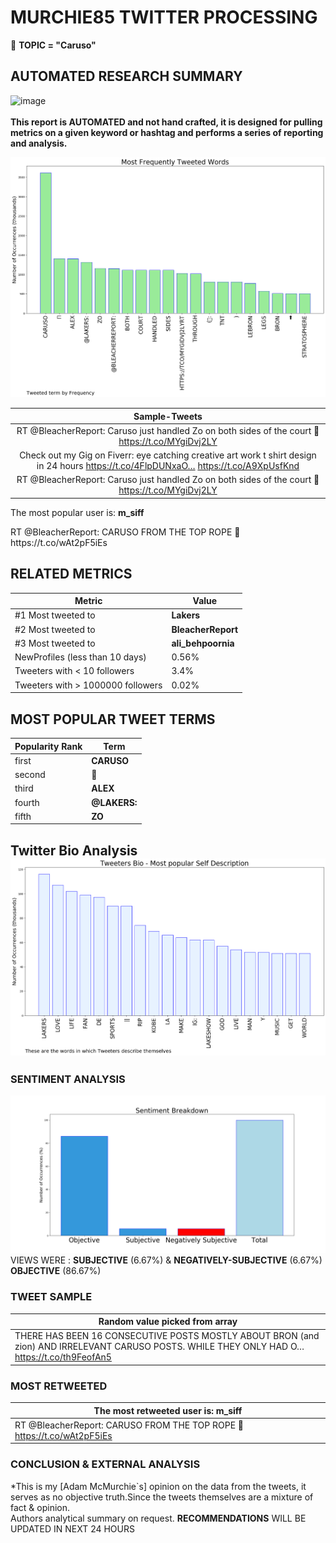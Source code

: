 # MURCHIE85 TWITTER PROCESSING 
&#x1F34E; **TOPIC = "Caruso"**

## AUTOMATED RESEARCH SUMMARY

![image](https://marketingplatform.google.com/about/static/images/gmp/analytics-smb-benefit.jpg)
<br></br>
<b> This report is AUTOMATED and not hand crafted, it is designed for pulling metrics on a given keyword or hashtag and performs a series of reporting and analysis.</b>



![image](TWEETS.png)



|                **Sample-Tweets**        |
| :-------------: |
| RT @BleacherReport: Caruso just handled Zo on both sides of the court 😤 https://t.co/MYgiDvj2LY |
| Check out my Gig on Fiverr: eye catching creative art work t shirt design in 24 hours https://t.co/4FlpDUNxaO… https://t.co/A9XpUsfKnd |
| RT @BleacherReport: Caruso just handled Zo on both sides of the court 😤 https://t.co/MYgiDvj2LY |

The most popular user is: **m_siff**
<div class="alert alert-block alert-danger"> RT @BleacherReport: CARUSO FROM THE TOP ROPE 🦅 https://t.co/wAt2pF5iEs</div>

## RELATED METRICS<br>
| Metric | Value |
| ------------- | ------------- |
| #1 Most tweeted to  | **Lakers** |
| #2 Most tweeted to  | **BleacherReport** |
| #3 Most tweeted to  | **ali_behpoornia** |
| NewProfiles (less than 10 days) | 0.56%  |
| Tweeters with < 10 followers  | 3.4%|
| Tweeters with > 1000000 followers  | 0.02%  |



## MOST POPULAR TWEET TERMS 


| Popularity Rank  | Term |
| ------------- | ------------- |
| first  | **CARUSO**  |
| second  | **😤**  |
| third  | **ALEX** |
| fourth  | **@LAKERS:**  |
| fifth  | **ZO**  |


## Twitter Bio Analysis![image](BIO.png)
### SENTIMENT ANALYSIS
![image](sentiment.png)
VIEWS WERE : **SUBJECTIVE**  (6.67%) & **NEGATIVELY-SUBJECTIVE** (6.67%) **OBJECTIVE** (86.67%)

### TWEET SAMPLE 
| Random value picked from array |
| ------------- |
|THERE HAS BEEN 16 CONSECUTIVE POSTS MOSTLY ABOUT BRON (and zion) AND IRRELEVANT CARUSO POSTS. WHILE THEY ONLY HAD O… https://t.co/th9FeofAn5 |

### MOST RETWEETED 

| The most retweeted user is: **m_siff**  |
| ------------- |
| RT @BleacherReport: CARUSO FROM THE TOP ROPE 🦅 https://t.co/wAt2pF5iEs |

### CONCLUSION & EXTERNAL ANALYSIS

*This is my [Adam McMurchie`s] opinion on the data from the tweets, it serves as no objective truth.Since the tweets themselves are a mixture of fact & opinion.<br>
Authors analytical summary on request.
**RECOMMENDATIONS** WILL BE UPDATED IN NEXT  24 HOURS <br>